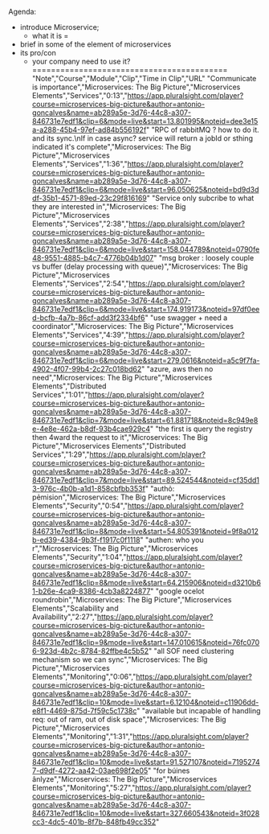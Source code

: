 Agenda:
- introduce Microservice;
    + what it is 
    =
- brief in some of the element of microservices
- its pro/con
    + your company need to use it?
==========================================
"Note","Course","Module","Clip","Time in Clip","URL"
"Communicate is importance","Microservices: The Big Picture","Microservices Elements","Services","0:13","https://app.pluralsight.com/player?course=microservices-big-picture&author=antonio-goncalves&name=ab289a5e-3d76-44c8-a307-846731e7edf1&clip=6&mode=live&start=13.801995&noteid=dee3e15a-a288-45b4-97ef-ad84b556192f"
"RPC of rabbitMQ ? how to do it. and its sync.\nIf in case async? service will return a jobId or sthing indicated it's complete","Microservices: The Big Picture","Microservices Elements","Services","1:36","https://app.pluralsight.com/player?course=microservices-big-picture&author=antonio-goncalves&name=ab289a5e-3d76-44c8-a307-846731e7edf1&clip=6&mode=live&start=96.050625&noteid=bd9d3ddf-35b1-4571-89ed-23c29f816169"
"Service only subcribe to what they are interested in","Microservices: The Big Picture","Microservices Elements","Services","2:38","https://app.pluralsight.com/player?course=microservices-big-picture&author=antonio-goncalves&name=ab289a5e-3d76-44c8-a307-846731e7edf1&clip=6&mode=live&start=158.044789&noteid=0790fe48-9551-4885-b4c7-4776b04b1d07"
"msg broker : loosely couple vs buffer (delay processing with queue)","Microservices: The Big Picture","Microservices Elements","Services","2:54","https://app.pluralsight.com/player?course=microservices-big-picture&author=antonio-goncalves&name=ab289a5e-3d76-44c8-a307-846731e7edf1&clip=6&mode=live&start=174.919173&noteid=97df0eed-bcfb-4a7b-86cf-add3f2334bf6"
"use swagger + need a coordinator","Microservices: The Big Picture","Microservices Elements","Services","4:39","https://app.pluralsight.com/player?course=microservices-big-picture&author=antonio-goncalves&name=ab289a5e-3d76-44c8-a307-846731e7edf1&clip=6&mode=live&start=279.0616&noteid=a5c9f7fa-4902-4f07-99b4-2c27c018bd62"
"azure, aws then no need","Microservices: The Big Picture","Microservices Elements","Distributed Services","1:01","https://app.pluralsight.com/player?course=microservices-big-picture&author=antonio-goncalves&name=ab289a5e-3d76-44c8-a307-846731e7edf1&clip=7&mode=live&start=61.881718&noteid=8c949e8e-4e8e-462a-b8df-93b4cae929c4"
"the first is query the registry then 4ward the request to it","Microservices: The Big Picture","Microservices Elements","Distributed Services","1:29","https://app.pluralsight.com/player?course=microservices-big-picture&author=antonio-goncalves&name=ab289a5e-3d76-44c8-a307-846731e7edf1&clip=7&mode=live&start=89.524544&noteid=cf35dd13-976c-4b0b-a1d1-858cbfbb353f"
"authỏ: pẻmision","Microservices: The Big Picture","Microservices Elements","Security","0:54","https://app.pluralsight.com/player?course=microservices-big-picture&author=antonio-goncalves&name=ab289a5e-3d76-44c8-a307-846731e7edf1&clip=8&mode=live&start=54.805391&noteid=9f8a012b-ed39-4384-9b3f-f1917c0f1118"
"authen: who you r","Microservices: The Big Picture","Microservices Elements","Security","1:04","https://app.pluralsight.com/player?course=microservices-big-picture&author=antonio-goncalves&name=ab289a5e-3d76-44c8-a307-846731e7edf1&clip=8&mode=live&start=64.215906&noteid=d3210b61-b26e-4ca9-8386-4cb3a8224877"
"google ocelot roundrobin","Microservices: The Big Picture","Microservices Elements","Scalability and Availability","2:27","https://app.pluralsight.com/player?course=microservices-big-picture&author=antonio-goncalves&name=ab289a5e-3d76-44c8-a307-846731e7edf1&clip=9&mode=live&start=147.010615&noteid=76fc0706-923d-4b2c-8784-82ffbe4c5b52"
"all SOF need clustering  mechanism so we can sync","Microservices: The Big Picture","Microservices Elements","Monitoring","0:06","https://app.pluralsight.com/player?course=microservices-big-picture&author=antonio-goncalves&name=ab289a5e-3d76-44c8-a307-846731e7edf1&clip=10&mode=live&start=6.12104&noteid=c11906dd-e8f1-4469-875d-7f59c5c1738c"
"available but incapable of handling req: out of ram, out of disk space","Microservices: The Big Picture","Microservices Elements","Monitoring","1:31","https://app.pluralsight.com/player?course=microservices-big-picture&author=antonio-goncalves&name=ab289a5e-3d76-44c8-a307-846731e7edf1&clip=10&mode=live&start=91.527107&noteid=71952747-d9df-4272-aa42-03ae698f2e05"
"for búines ânlyze","Microservices: The Big Picture","Microservices Elements","Monitoring","5:27","https://app.pluralsight.com/player?course=microservices-big-picture&author=antonio-goncalves&name=ab289a5e-3d76-44c8-a307-846731e7edf1&clip=10&mode=live&start=327.660543&noteid=3f028cc3-4dc5-401b-8f7b-848fb49cc352"